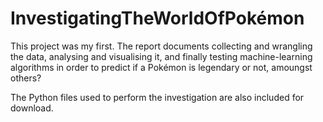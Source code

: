 # InvestigatingTheWorldOfPokémon    

This project was my first. The report documents collecting and wrangling the data, analysing and visualising it, and finally testing machine-learning algorithms in order to predict if a Pokémon is legendary or not, amoungst others?

The Python files used to perform the investigation are also included for download.
